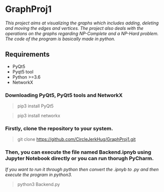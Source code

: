 # GraphProj1

*This project aims at visualizing the graphs which includes adding, deleting and moving the edges and vertices. The project also deals with the operations on the graphs regarding NP-Complete and a NP-Hard problem. The code of the program is basically made in python.*

## Requirements 
- PyQt5
- Pyqt5 tool
- Python >=3.6
- NetworkX


### Downloading PyQt5, PyQt5 tools and NetworkX
 > pip3 install PyQt5
 
 > pip3 install networkx



### Firstly, clone the repository to your system.

> git clone https://github.com/CircleJerkHug/GraphProj1.git

### Then, you can execute the file named Backend.ipnyb using Jupyter Notebook directly or you can run thorugh PyCharm.

*If you want to run it through python then convert the .ipnyb to .py and then execute the program in python3.*

> python3 Backend.py


